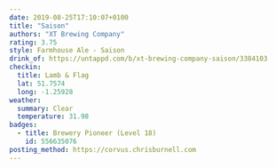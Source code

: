```yaml
---
date: 2019-08-25T17:10:07+0100
title: "Saison"
authors: "XT Brewing Company"
rating: 3.75
style: Farmhouse Ale - Saison
drink_of: https://untappd.com/b/xt-brewing-company-saison/3384103
checkin:
  title: Lamb & Flag
  lat: 51.7574
  long: -1.25928
weather:
  summary: Clear
  temperature: 31.98
badges:
  - title: Brewery Pioneer (Level 18)
    id: 556635076
posting_method: https://corvus.chrisburnell.com
---
```

